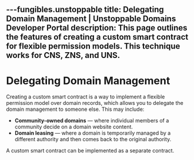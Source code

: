 ---fungibles.unstoppable
title: Delegating Domain Management | Unstoppable Domains Developer Portal
description: This page outlines the features of creating a custom smart contract for flexible permission models. This technique works for CNS, ZNS, and UNS.
---

# Delegating Domain Management

Creating a custom smart contract is a way to implement a flexible permission model over domain records, which allows you to delegate the domain management to someone else. This may include:

* **Community-owned domains** — where individual members of a community decide on a domain website content.
* **Domain leasing** — where a domain is temporarily managed by a different authority and then comes back to the original authority.

A custom smart contract can be implemented as a separate contract.

